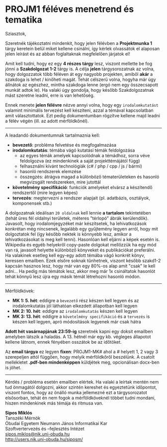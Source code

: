 # PROJM1 féléves menetrend és tematika
Sziasztok,

Szeretnék tájékoztatni mindenkit, hogy jelen félévben a **Projektmunka 1** tárgy keretein belül miket kellene csinálni, így kérlek olvassátok el alaposan jelen leírást és az abban foglaltaknak megfelelően járjatok el!

Amit kell tudni, hogy ez egy **4 részes tárgy** lesz, viszont mellette be fog jönni a **Szakdolgozat 1-2** tárgy is. A célja **jelen** tárgysorozatnak az volna, hogy dolgozzatok több féléven át egy nagyobb projekten, amiből **akár** a szakdoga is lehet / kinőheti magát. Tehát célszerű volna, hogyha már úgy állnátok az egészhez, mintha szakdoga lenne (ergó nem egy összecsapott munkát adtok le). Ha valaki úgy gondolja, hogy később Szakdolgozatnak mást szeretne leadni, erre is van lehetőség.

Ennek menete **jelen félévre** nézve annyi volna, hogy egy `irodalomkutatást` valamint minimális tervezést kell készíteni, azzal a témával kapcsolatban amit választottatok. Ezt pedig dokumentumban rögzítve kellene majd leadni a félév végén (ill. az adott mérföldkőnél).

----

A leadandó dokumentumnak tartalmaznia kell:
- **bevezető**: probléma felvetése és megfogalmazása
- **irodalomkutatás**: témába vágó kutatási témák feldolgozása
    - az egyes témák amelyek kapcsolódnak a témádhoz, sorra véve feldolgozva (ez mindenkinek a saját projekttémájától függ)
    - felhasználni kívánt technológiák (c# / php / cpp / js / bármi)
    - hasonló rendszerek elemzése
    - összegzés: átrágva magad a különböző tématerületeken és hasonló megvizsgált rendszereken, mire jutottál
- **követelmény specifikáció**: funkciók amelyeket elvársz a készítendő rendszertől (mire legyen képes)
- **tervezés**: megtervezni a rendszer alapjait (pl. adatbázis, osztályok, komponensek stb.)

A dolgozatnak ideálisan `20 oldalnak` kell lennie **a tartalom** tekintetében (tehát üres fél oldalnyi területek, méteres "térlopó" ábrák kerülendők). Javasolt, hogy irodalomjegyzéket már készítsetek, ha lehivatkozások konkrétan még nincsenek, legalább egy gyűjtemény legyen arról, hogy mit dolgoztatok fel (így később nektek is könnyebb lesz, amikor a lehivatkozásokat is meg kell tenni). Hasonlóan kell eljárni a képek esetén is. Wikipedia és egyéb helyekről copy-paste dolgokat mellőzzük ha egy mód van rá, javasolt helyette különböző könyveket és publikációkat preferálni. Ha valakinek esetleg kell egy-egy adott témába vágó konkrét könyv, keressen emailben. Ezek elsőre soknak tűnhetnek, viszont később szakd1-2 kapcsán hasznos lesz, hogy már van egy 80%-os alap amit "csak" le kell adni... Ha pedig más témátok lesz, akkor meg már 1x csináltatok hasonlót tehát könnyű lesz újra egy másik témát létrehozni hasonló módon.

----

Mérföldkövek:
- **MK 1: 5. hét**: eddigre a `bevezető` rész készen kell legyen és az irodalomkutatás jól láthatóan elkezdett állapotban kell legyen
- **MK 2: 10. hét**: eddigre az `irodalomkutatás` készen kell legyen
- **MK 3: 13. hét**: eddigre a `követelmény specifikáció` és a `tervezés` is készen kell legyen, apró módosítások legyenek már csak hátra

**Adott hét vasárnapjának 23:59-ig** szeretnék kapni egy doksit emailben amelyben látszik a haladás. A 13. hétnél már egy kb. végleges állapotot kellene látnom, ennek fényében osszátok be az időtöket.

Az **email tárgya** ez legyen **fixen**: PROJM1-MK# ahol a # helyett 1, 2 vagy 3 szerepeljen attól függően, hogy melyik mérföldkőről beszélünk. A csatolt mellékletet **.pdf-ben mindenképpen** küldjétek meg, opcionálisan docx-ben is jöhet.

---

Kérdés / probléma esetén emailben elértek. Ha valaki a leírtak mentén nem tud önmagától dolgozni, akkor szintén kereshet és egyeztetünk időpontot, viszont fontos, hogy az önálló munka jellemezné ezt a tárgysorozatot elsősorban, tehát én nem fogok a mérföldköveknél többet tudni mondani, hiszen mindenkinek más témája és ritmusa van.

**Sipos Miklós**\
Tanszéki Mérnök\
Óbudai Egyetem Neumann János Informatikai Kar\
Szoftvertervezés és –fejlesztés Intézet\
sipos.miklos@nik.uni-obuda.hu\
http://users.nik.uni-obuda.hu/siposm/